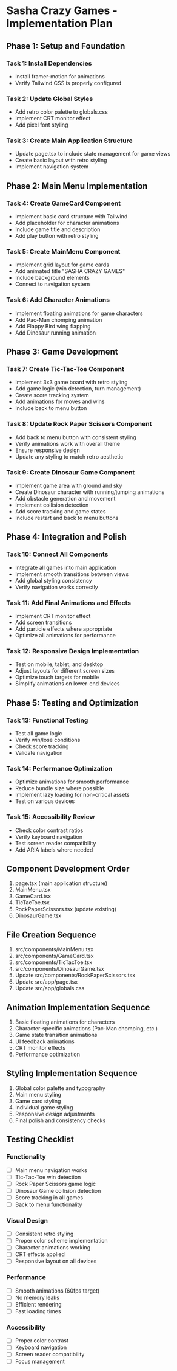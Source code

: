 # Sasha Crazy Games - Implementation Plan

## Phase 1: Setup and Foundation

### Task 1: Install Dependencies
- Install framer-motion for animations
- Verify Tailwind CSS is properly configured

### Task 2: Update Global Styles
- Add retro color palette to globals.css
- Implement CRT monitor effect
- Add pixel font styling

### Task 3: Create Main Application Structure
- Update page.tsx to include state management for game views
- Create basic layout with retro styling
- Implement navigation system

## Phase 2: Main Menu Implementation

### Task 4: Create GameCard Component
- Implement basic card structure with Tailwind
- Add placeholder for character animations
- Include game title and description
- Add play button with retro styling

### Task 5: Create MainMenu Component
- Implement grid layout for game cards
- Add animated title "SASHA CRAZY GAMES"
- Include background elements
- Connect to navigation system

### Task 6: Add Character Animations
- Implement floating animations for game characters
- Add Pac-Man chomping animation
- Add Flappy Bird wing flapping
- Add Dinosaur running animation

## Phase 3: Game Development

### Task 7: Create Tic-Tac-Toe Component
- Implement 3x3 game board with retro styling
- Add game logic (win detection, turn management)
- Create score tracking system
- Add animations for moves and wins
- Include back to menu button

### Task 8: Update Rock Paper Scissors Component
- Add back to menu button with consistent styling
- Verify animations work with overall theme
- Ensure responsive design
- Update any styling to match retro aesthetic

### Task 9: Create Dinosaur Game Component
- Implement game area with ground and sky
- Create Dinosaur character with running/jumping animations
- Add obstacle generation and movement
- Implement collision detection
- Add score tracking and game states
- Include restart and back to menu buttons

## Phase 4: Integration and Polish

### Task 10: Connect All Components
- Integrate all games into main application
- Implement smooth transitions between views
- Add global styling consistency
- Verify navigation works correctly

### Task 11: Add Final Animations and Effects
- Implement CRT monitor effect
- Add screen transitions
- Add particle effects where appropriate
- Optimize all animations for performance

### Task 12: Responsive Design Implementation
- Test on mobile, tablet, and desktop
- Adjust layouts for different screen sizes
- Optimize touch targets for mobile
- Simplify animations on lower-end devices

## Phase 5: Testing and Optimization

### Task 13: Functional Testing
- Test all game logic
- Verify win/lose conditions
- Check score tracking
- Validate navigation

### Task 14: Performance Optimization
- Optimize animations for smooth performance
- Reduce bundle size where possible
- Implement lazy loading for non-critical assets
- Test on various devices

### Task 15: Accessibility Review
- Check color contrast ratios
- Verify keyboard navigation
- Test screen reader compatibility
- Add ARIA labels where needed

## Component Development Order

1. page.tsx (main application structure)
2. MainMenu.tsx
3. GameCard.tsx
4. TicTacToe.tsx
5. RockPaperScissors.tsx (update existing)
6. DinosaurGame.tsx

## File Creation Sequence

1. src/components/MainMenu.tsx
2. src/components/GameCard.tsx
3. src/components/TicTacToe.tsx
4. src/components/DinosaurGame.tsx
5. Update src/components/RockPaperScissors.tsx
6. Update src/app/page.tsx
7. Update src/app/globals.css

## Animation Implementation Sequence

1. Basic floating animations for characters
2. Character-specific animations (Pac-Man chomping, etc.)
3. Game state transition animations
4. UI feedback animations
5. CRT monitor effects
6. Performance optimization

## Styling Implementation Sequence

1. Global color palette and typography
2. Main menu styling
3. Game card styling
4. Individual game styling
5. Responsive design adjustments
6. Final polish and consistency checks

## Testing Checklist

### Functionality
- [ ] Main menu navigation works
- [ ] Tic-Tac-Toe win detection
- [ ] Rock Paper Scissors game logic
- [ ] Dinosaur Game collision detection
- [ ] Score tracking in all games
- [ ] Back to menu functionality

### Visual Design
- [ ] Consistent retro styling
- [ ] Proper color scheme implementation
- [ ] Character animations working
- [ ] CRT effects applied
- [ ] Responsive layout on all devices

### Performance
- [ ] Smooth animations (60fps target)
- [ ] No memory leaks
- [ ] Efficient rendering
- [ ] Fast loading times

### Accessibility
- [ ] Proper color contrast
- [ ] Keyboard navigation
- [ ] Screen reader compatibility
- [ ] Focus management